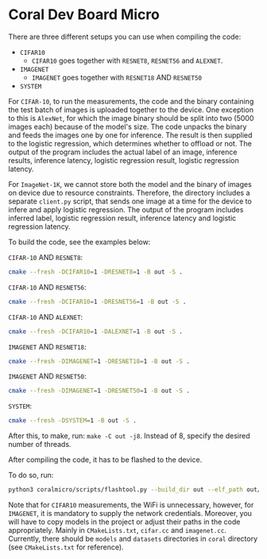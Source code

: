 # Coral Dev Board Micro

There are three different setups you can use when compiling the code:
* `CIFAR10`
    * `CIFAR10` goes together with `RESNET8`, `RESNET56` and `ALEXNET`.
* `IMAGENET`
    * `IMAGENET` goes together with `RESNET18` AND `RESNET50`
* `SYSTEM`

For `CIFAR-10`, to run the measurements, the code and the binary containing the
test batch of images is uploaded together to the device. One exception to this
is `AlexNet`, for which the image binary should be split into two (5000 images
each) because of the model's size. The code unpacks the binary and feeds the
images one by one for inference. The result is then supplied to the logistic
regression, which determines whether to offload or not. The output of the
program includes the actual label of an image, inference results, inference
latency, logistic regression result, logistic regression latency.

For `ImageNet-1K`, we cannot store both the model and the binary of images on
device due to resource constraints. Therefore, the directory includes a separate
`client.py` script, that sends one image at a time for the device to infere and
apply logistic regression. The output of the program includes inferred label,
logistic regression result, inference latency and logistic regression latency.

To build the code, see the examples below:

`CIFAR-10` AND `RESNET8`:
```bash
cmake --fresh -DCIFAR10=1 -DRESNET8=1 -B out -S .
```

`CIFAR-10` AND `RESNET56`:
```bash
cmake --fresh -DCIFAR10=1 -DRESNET56=1 -B out -S .
```

`CIFAR-10` AND `ALEXNET`:
```bash
cmake --fresh -DCIFAR10=1 -DALEXNET=1 -B out -S .
```

`IMAGENET` AND `RESNET18`:
```bash
cmake --fresh -DIMAGENET=1 -DRESNET18=1 -B out -S .
```

`IMAGENET` AND `RESNET50`:
```bash
cmake --fresh -DIMAGENET=1 -DRESNET50=1 -B out -S .
```

`SYSTEM`:
```bash
cmake --fresh -DSYSTEM=1 -B out -S .
```

After this, to make, run: `make -C out -j8`. Instead of 8, specify the desired
number of threads.

After compiling the code, it has to be flashed to the device.

To do so, run:

```bash
python3 coralmicro/scripts/flashtool.py --build_dir out --elf_path out/measurements --wifi_ssid <SSID> --wifi_psk <PSK> 
```

Note that for `CIFAR10` measurements, the WiFi is unnecessary, however, for
`IMAGENET`, it is mandatory to supply the network credentials. Moreover, you
will have to copy models in the project or adjust their paths in the code
appropriately. Mainly in `CMakeLists.txt`, `cifar.cc` and `imagenet.cc`.
Currently, there should be `models` and `datasets` directories in `coral`
directory (see `CMakeLists.txt` for reference).
